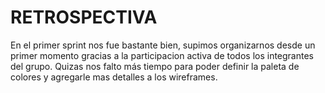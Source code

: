 # RETROSPECTIVA

En el primer sprint nos fue bastante bien, supimos organizarnos desde un primer momento gracias a la participacion activa de todos los integrantes del grupo. Quizas nos falto más tiempo para poder definir la paleta de colores y agregarle mas detalles a los wireframes.

